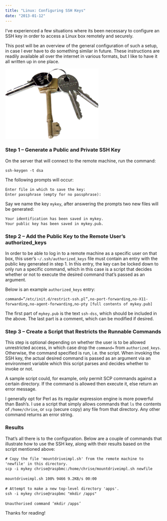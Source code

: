 ```yaml
---
title: "Linux: Configuring SSH Keys"
date: "2013-01-12"
---
```


I’ve experienced a few situations where its been necessary to configure an SSH key in order to access a Linux box remotely and securely.

This post will be an overview of the general configuration of such a setup, in case I ever have to do something similar in future. These instructions are readily available all over the internet in various formats, but I like to have it all written up in one place.

<!-- end -->

![A set of keys](./keys.jpg)

### Step 1 – Generate a Public and Private SSH Key

On the server that will connect to the remote machine, run the command:

```shellscript
ssh-keygen -t dsa
```

The following prompts will occur:

```
Enter file in which to save the key:
Enter passphrase (empty for no passphrase):
```

Say we name the key `mykey`, after answering the prompts two new files will be generated:

```
Your identification has been saved in mykey.
Your public key has been saved in mykey.pub.
```

### Step 2 – Add the Public Key to the Remote User’s authorized_keys

In order to be able to log in to a remote machine as a specific user on that box, this user’s `~/.ssh/authorized_keys` file must contain an entry with the public key generated in step 1. In this entry, the key can be locked down to only run a specific command, which in this case is a script that decides whether or not to execute the desired command that’s passed as an argument.

Below is an example `authorized_keys` entry:

```
command=”/etc/init.d/restrict-ssh.pl”,no-port-forwarding,no-X11-forwarding,no-agent-forwarding,no-pty [full contents of mykey.pub]
```

The first part of `mykey.pub` is the text `ssh-dss`, which should be included in the above. The last part is a comment, which can be modified if desired.

### Step 3 – Create a Script that Restricts the Runnable Commands

This step is optional depending on whether the user is to be allowed unrestricted access, in which case drop the `command=` from `authorized_keys`. Otherwise, the command specified is run, i.e. the script. When invoking the SSH key, the actual desired command is passed as an argument via an environment variable which this script parses and decides whether to invoke or not.

A sample script could, for example, only permit SCP commands against a certain directory. If the command is allowed then execute it, else return an error message.

I generally opt for Perl as its regular expression engine is more powerful than Bash’s. I use a script that simply allows commands that `ls` the contents of `/home/chrise`, or `scp` (secure copy) any file from that directory. Any other command returns an error string.

### Results

That’s all there is to the configuration. Below are a couple of commands that illustrate how to use the SSH key, along with their results based on the script mentioned above:

```shellscript
# Copy the file 'mountdriveimpl.sh' from the remote machine to 'newfile' in this directory.
scp -i mykey chrise@raspbmc:/home/chrise/mountdriveimpl.sh newfile

mountdriveimpl.sh 100% 9466 9.2KB/s 00:00

# Attempt to make a new top-level directory 'apps'.
ssh -i mykey chrise@raspbmc "mkdir /apps"

Unauthorised command ‘mkdir /apps’
```

Thanks for reading!
